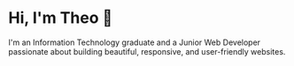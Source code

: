 # Hi, I'm Theo 👋

I'm an Information Technology graduate and a Junior Web Developer passionate about building beautiful, responsive, and user-friendly websites.
